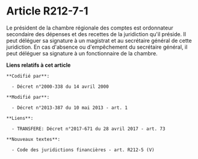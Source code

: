 # Article R212-7-1

Le président de la chambre régionale des comptes est ordonnateur secondaire des dépenses et des recettes de la juridiction
qu'il préside. Il peut déléguer sa signature à un magistrat et au secrétaire général de cette juridiction. En cas d'absence
ou d'empêchement du secrétaire général, il peut déléguer sa signature à un fonctionnaire de la chambre.

**Liens relatifs à cet article**

	**Codifié par**:

	  - Décret n°2000-338 du 14 avril 2000

	**Modifié par**:

	  - Décret n°2013-387 du 10 mai 2013 - art. 1

	**Liens**:

	  - TRANSFERE: Décret n°2017-671 du 28 avril 2017 - art. 73

	**Nouveaux textes**:

	  - Code des juridictions financières - art. R212-5 (V)
